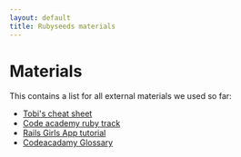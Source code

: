 ```yaml
---
layout: default
title: Rubyseeds materials
---
```


# Materials

This contains a list for all external materials we used so far:

- [Tobi's cheat sheet](http://www.pragtob.info/rails-beginner-cheatsheet/)
- [Code academy ruby track](http://www.codecademy.com/de/tracks/ruby)
- [Rails Girls App tutorial](http://guides.railsgirls.com/app/)
- [Codeacadamy Glossary](http://www.codecademy.com/de/glossary/ruby)
